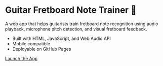 # Guitar Fretboard Note Trainer 🎸

A web app that helps guitarists train fretboard note recognition using audio playback, microphone pitch detection, and visual fretboard feedback.

- Built with HTML, JavaScript, and Web Audio API
- Mobile compatible
- Deployable on GitHub Pages

[Launch the App](https://zacharyanorman.github.io/guitar-fretboard-trainer/)
